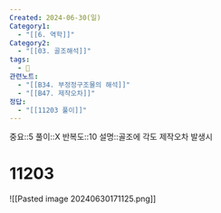 ```yaml
---
Created: 2024-06-30(일)
Category1:
  - "[[6. 역학]]"
Category2:
  - "[[03. 골조해석]]"
tags:
  - 🧮
관련노트:
  - "[[B34. 부정정구조물의 해석]]"
  - "[[B47. 제작오차]]"
정답:
  - "[[11203 풀이]]"
---
```

중요::5
풀이::X
반복도::10
설명::골조에 각도 제작오차 발생시
#  11203
![[Pasted image 20240630171125.png]]
